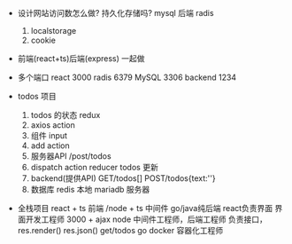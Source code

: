 - 设计网站访问数怎么做?
    持久化存储吗?
    mysql 后端 radis
    1. localstorage 
    2. cookie
        
- 前端(react+ts)后端(express) 一起做

- 多个端口
    react 3000
    radis 6379
    MySQL 3306
    backend 1234

- todos 项目
    1. todos 的状态 redux
    2. axios action
    3. 组件 input
    4. add action
    5. 服务器API /post/todos
    6. dispatch action reducer todos 更新
    7. backend(提供API)
        GET/todos[]
        POST/todos{text:''}
    8. 数据库
        redis 本地
        mariadb 服务器

- 全栈项目
    react + ts 前端 /node + ts 中间件   go/java纯后端
    react负责界面 界面开发工程师 3000 + ajax
    node 中间件工程师，后端工程师 负责接口，res.render() res.json() get/todos
    go docker 容器化工程师

